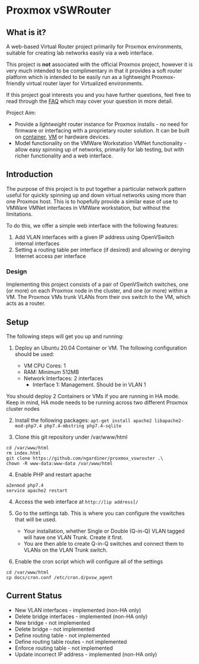 # Proxmox vSWRouter

## What is it?

A web-based Virtual Router project primarily for Proxmox environments, suitable for creating lab networks easily via a web interface.

This project is **not** associated with the official Proxmox project, however it is very much intended to be complimentary in that it provides a soft router platform which is intended to be easily run as a lightweight Proxmox-friendly virtual router layer for Virtualized environments.

If this project goal interests you and you have further questions, feel free to read through the <a href="docs/faq.md">FAQ</a> which may cover your question in more detail.

Project Aim:
   * Provide a _lightweight_ router instance for Proxmox installs - no need for firmware or interfacing with a proprietary router solution. It can be built on <a href="docs/install-container.md">container</a>, <a href="docs/install-kvm.md">VM</a> or hardware devices.
   * Model functionality on the VMWare Workstation VMNet functionality - allow easy spinning up of networks, primarily for lab testing, but with richer functionality and a web interface.

## Introduction
The purpose of this project is to put together a particular network pattern useful for quickly spinning up and down virtual networks using more than one Proxmox host. This is to hopefully provide a similar ease of use to VMWare VMNet interfaces in VMWare workstation, but without the limitations.

To do this, we offer a simple web interface with the following features:

1. Add VLAN interfaces with a given IP address using OpenVSwitch internal interfaces
2. Setting a routing table per interface (if desired) and allowing or denying Internet access per interface

### Design
Implementing this project consists of a pair of OpenVSwitch switches, one (or more) on each Proxmox node in the cluster, and one (or more) within a VM. The Proxmox VMs trunk VLANs from their ovs switch to the VM, which acts as a router.

## Setup

The following steps will get you up and running:

1. Deploy an Ubuntu 20.04 Container or VM. The following configuration should be used:

   * VM CPU Cores: 1
   * RAM: Minimum 512MB
   * Network Interfaces: 2 interfaces
      * Interface 1: Management. Should be in VLAN 1 

You should deploy 2 Containers or VMs if you are running in HA mode. Keep in mind, HA mode needs to be running across two different Proxmox cluster nodes

2. Install the following packages:
```apt-get install apache2 libapache2-mod-php7.4 php7.4-mbstring php7.4-sqlite```

3. Clone this git repository under /var/www/html
```
cd /var/www/html
rm index.html
git clone https://github.com/ngardiner/proxmox_vswrouter .\
chown -R www-data:www-data /var/www/html
```

4. Enable PHP and restart apache
```
a2enmod php7.4
service apache2 restart
```

4. Access the web interface at ```http://[ip address]/```
5. Go to the settings tab. This is where you can configure the vswitches that will be used.

   * Your installation, whether Single or Double (Q-in-Q) VLAN tagged will have one VLAN Trunk. Create it first.
   * You are then able to create Q-in-Q switches and connect them to VLANs on the VLAN Trunk switch.

6. Enable the cron script which will configure all of the settings

```
cd /var/www/html
cp docs/cron.conf /etc/cron.d/pvsw_agent
```

## Current Status

   * New VLAN interfaces - implemented (non-HA only)
   * Delete bridge interfaces - implemented (non-HA only)
   * New bridge - not implemented
   * Delete bridge - not implemented
   * Define routing table - not implemented
   * Define routing table routes - not implemented
   * Enforce routing table - not implemented
   * Update incorrect IP address - implemented (non-HA only)
